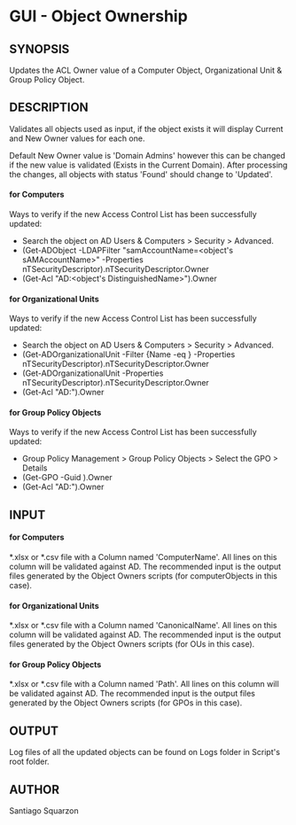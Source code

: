 # GUI - Object Ownership

## SYNOPSIS
Updates the ACL Owner value of a Computer Object, Organizational Unit & Group Policy Object.

## DESCRIPTION
Validates all objects used as input, if the object exists it will display Current and New Owner values for each one.

Default New Owner value is 'Domain Admins' however this can be changed if the new value is validated (Exists in the Current Domain).
After processing the changes, all objects with status 'Found' should change to 'Updated'.

#### for Computers
Ways to verify if the new Access Control List has been successfully updated:
   - Search the object on AD Users & Computers > Security > Advanced.
   - (Get-ADObject -LDAPFilter "samAccountName=<object's sAMAccountName>" -Properties nTSecurityDescriptor).nTSecurityDescriptor.Owner
   - (Get-Acl "AD:<object's DistinguishedName>").Owner

#### for Organizational Units
Ways to verify if the new Access Control List has been successfully updated:
   - Search the object on AD Users & Computers > Security > Advanced.
   - (Get-ADOrganizationalUnit -Filter {Name -eq <OU Name>} -Properties nTSecurityDescriptor).nTSecurityDescriptor.Owner
   - (Get-ADOrganizationalUnit <OU DistinguishedName> -Properties nTSecurityDescriptor).nTSecurityDescriptor.Owner
   - (Get-Acl "AD:<OU DistinguishedName>").Owner

#### for Group Policy Objects
Ways to verify if the new Access Control List has been successfully updated:
   - Group Policy Management > Group Policy Objects > Select the GPO > Details
   - (Get-GPO -Guid <GPO ID>).Owner
   - (Get-Acl "AD:<GPO Path>").Owner

## INPUT

#### for Computers

*.xlsx or *.csv file with a Column named 'ComputerName'. All lines on this column will be validated against AD.
The recommended input is the output files generated by the Object Owners scripts (for computerObjects in this case).

#### for Organizational Units

*.xlsx or *.csv file with a Column named 'CanonicalName'. All lines on this column will be validated against AD.
The recommended input is the output files generated by the Object Owners scripts (for OUs in this case).

#### for Group Policy Objects

*.xlsx or *.csv file with a Column named 'Path'. All lines on this column will be validated against AD.
The recommended input is the output files generated by the Object Owners scripts (for GPOs in this case).


## OUTPUT
Log files of all the updated objects can be found on Logs folder in Script's root folder.

## AUTHOR
Santiago Squarzon
 
